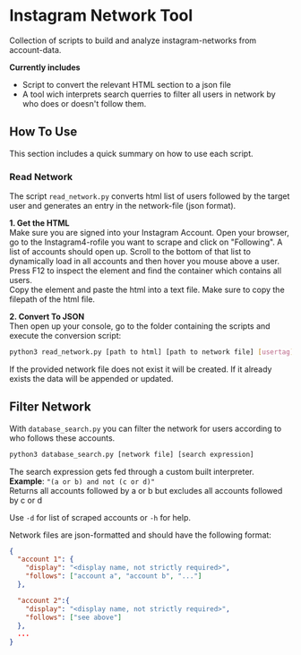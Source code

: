 # Instagram Network Tool

Collection of scripts to build and analyze instagram-networks from account-data.

**Currently includes**
- Script to convert the relevant HTML section to a json file
- A tool wich interprets search querries to filter all users in network by who does or doesn't follow them.


## How To Use

This section includes a quick summary on how to use each script.

### Read Network

The script `read_network.py` converts html list of users followed by the target user and generates an entry in the network-file (json format).

**1. Get the HTML**\
Make sure you are signed into your Instagram Account. Open your browser, go to the Instagram4-rofile you want to scrape and click on "Following".
A list of accounts should open up. Scroll to the bottom of that list to dynamically load in all accounts and then hover you mouse above a user.
Press F12 to inspect the element and find the container which contains all users.\
Copy the element and paste the html into a text file. Make sure to copy the filepath of the html file.

**2. Convert To JSON**\
Then open up your console, go to the folder containing the scripts and execute the conversion script:
```sh
python3 read_network.py [path to html] [path to network file] [usertag]
```

If the provided network file does not exist it will be created. If it already exists the data will be appended or updated.

## Filter Network

With `database_search.py` you can filter the network for users according to who follows these accounts.

```sh
python3 database_search.py [network file] [search expression]
```

The search expression gets fed through a custom built interpreter.\
**Example**: `"(a or b) and not (c or d)"`\
Returns all accounts followed by a or b but excludes all accounts followed by c or d

Use `-d` for list of scraped accounts or `-h` for help.

Network files are json-formatted and should have the following format:
```json
{
  "account 1": {
    "display": "<display name, not strictly required>",
    "follows": ["account a", "account b", "..."]
  },

  "account 2":{
    "display": "<display name, not strictly required>",
    "follows": ["see above"]
  },
  ...
}
```
